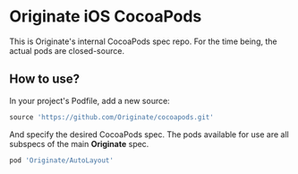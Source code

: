 # Originate iOS CocoaPods

This is Originate's internal CocoaPods spec repo. For the time being, the actual pods are closed-source.


## How to use?

In your project's Podfile, add a new source:

```ruby
source 'https://github.com/Originate/cocoapods.git'
```

And specify the desired CocoaPods spec. The pods available for use are all subspecs of the main **Originate** spec.

```ruby
pod 'Originate/AutoLayout'
```
